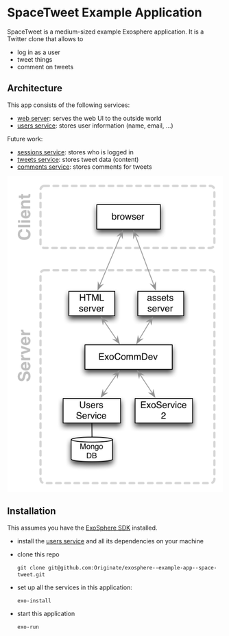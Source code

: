 # SpaceTweet Example Application

SpaceTweet is a medium-sized example Exosphere application.
It is a Twitter clone that allows to
* log in as a user
* tweet things
* comment on tweets


## Architecture

This app consists of the following services:

* [web server](web-server): serves the web UI to the outside world
* [users service](https://github.com/Originate/exosphere-users-service): stores user information (name, email, ...)

Future work:
* [sessions service](sessions_service): stores who is logged in
* [tweets service](tweets_service): stores tweet data (content)
* [comments service](comments_service): stores comments for tweets

![architecture diagram](documentation/architecture.png)


## Installation

This assumes you have the
[ExoSphere SDK](https://github.com/Originate/exosphere-cli-run)
installed.


* install the [users service](https://github.com/Originate/exosphere-users-service)
  and all its dependencies on your machine


* clone this repo

  ```
  git clone git@github.com:Originate/exosphere--example-app--space-tweet.git
  ```

* set up all the services in this application:

  ```
  exo-install
  ```

* start this application

  ```
  exo-run
  ```
